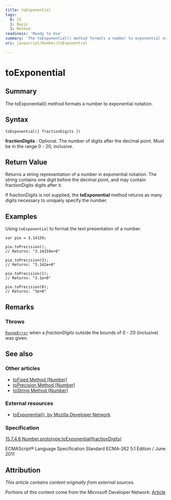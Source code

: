 ```yaml
---
title: toExponential
tags:
  0: JS
  1: Basic
  3: Method
readiness: 'Ready to Use'
summary: 'The toExponential() method formats a number to exponential notation.'
uri: javascript/Number/toExponential

---
```

# toExponential

## Summary

The toExponential() method formats a number to exponential notation.

## Syntax

    toExponential([ fractionDigits ])

**fractionDigits**
:   Optional. The number of digits after the decimal point. Must be in the range 0 - 20, inclusive.

## Return Value

Returns a string representation of a number in exponential notation. The string contains one digit before the decimal point, and may contain fractionDigits digits after it.

If fractionDigits is not supplied, the **toExponential** method returns as many digits necessary to uniquely specify the number.

## Examples

Using `toExponential` to format the text presentation of a number.

``` {.js}
var pie = 3.14159;

pie.toPrecision();
// Returns: "3.14159e+0"

pie.toPrecision(3);
// Returns: "3.142e+0"

pie.toPrecision(1);
// Returns: "3.1e+0"

pie.toPrecision(0);
// Returns: "3e+0"
```

## Remarks

### Throws

[`RangeError`](/javascript/Error) when a *fractionDigits* outside the bounds of 0 - 20 (inclusive) was given.

## See also

### Other articles

-   [toFixed Method (Number)](/javascript/Number/toFixed)
-   [toPrecision Method (Number)](/javascript/Number/toPrecision)
-   [toString Method (Number)](/javascript/Number/toString)

### External resources

-   [toExponential(), by Mozilla Developer Network](https://developer.mozilla.org/en-US/docs/Web/JavaScript/Reference/Global_Objects/Number/toExponential)

### Specification

[15.7.4.6 Number.prototype.toExponential(fractionDigits)](http://www.ecma-international.org/ecma-262/5.1/#sec-15.7.4.6)

ECMAScript® Language Specification Standard ECMA-262 5.1 Edition / June 2011

## Attribution

*This article contains content originally from external sources.*

Portions of this content come from the Microsoft Developer Network: [Article](http://msdn.microsoft.com/en-us/library/ie/023xd959(v=vs.94).aspx)

